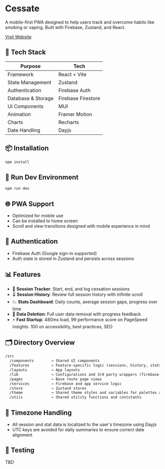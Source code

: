 # Cessate

A mobile-first PWA designed to help users track and overcome habits like smoking or vaping. Built with Firebase, Zustand, and React.

[Visit Website](hau5pro.github.io/cessate/)

## 🚀 Tech Stack

| Purpose            | Tech               |
| ------------------ | ------------------ |
| Framework          | React + Vite       |
| State Management   | Zustand            |
| Authentication     | Firebase Auth      |
| Database & Storage | Firebase Firestore |
| UI Components      | MUI                |
| Animation          | Framer Motion      |
| Charts             | Recharts           |
| Date Handling      | Dayjs              |

## 📦 Installation

```bash
npm install
```

## 🧪 Run Dev Environment

```bash
npm run dev
```

## 🌐 PWA Support

- Optimized for mobile use
- Can be installed to home screen
- Scroll and view transitions designed with mobile experience in mind

## 🔐 Authentication

- Firebase Auth (Google sign-in supported)
- Auth state is stored in Zustand and persists across sessions

## 📊 Features

- 🧭 **Session Tracker**: Start, end, and log cessation sessions
- ⏳ **Session History**: Review full session history with infinite scroll
- 📉 **Stats Dashboard**: Daily counts, average session gaps, progress over time
- 🧹 **Data Deletion**: Full user data removal with progress feedback
- ⚡ **Fast Startup**: 480ms load, 99 performance score on PageSpeed insights. 100 on accessibility, best practices, SEO

## 🗂 Directory Overview

```txt
/src
  /components        → Shared UI components
  /features          → Feature-specific logic (sessions, history, stats)
  /layouts           → App layouts
  /lib               → Configurations and 3rd party wrappers (firebase, dayjs)
  /pages             → Base route page views
  /services          → Firebase and app service logic
  /store             → Zustand stores
  /theme             → Shared theme styles and variables for palettes and typogrpahy
  /utils             → Shared utility functions and contstants
```

## 📅 Timezone Handling

- All session and stat data is localized to the user's timezone using Dayjs
- UTC keys are avoided for daily summaries to ensure correct date alignment

## 🧪 Testing

_TBD_
